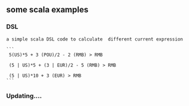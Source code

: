 ## some scala examples

### DSL
    a simple scala DSL code to calculate  different current expression
    
    ```
     5(US)*5 + 3 (POU)/2 - 2 (RMB) > RMB

     (5 | US)*5 + (3 | EUR)/2 - 5 (RMB) > RMB

     (5 | US)*10 + 3 (EUR) > RMB 
    ```

### Updating....


